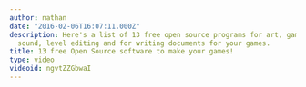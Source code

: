 ```yaml
---
author: nathan
date: "2016-02-06T16:07:11.000Z"
description: Here's a list of 13 free open source programs for art, game engines,
  sound, level editing and for writing documents for your games.
title: 13 free Open Source software to make your games!
type: video
videoid: ngvtZZGbwaI
---
```


